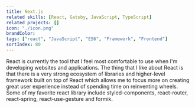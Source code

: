 ```yaml
---
title: Next.js
related skills: [React, Gatsby, JavaScript, TypeScript]
related projects: []
icon: "./icon.png"
brandColor:
tags: ["react", "JavaScript", "ES6", "Framework", "Frontend"]
sortIndex: 80
---
```


React is currently the tool that I feel most comfortable to use when I'm developing websites and applications. The thing that I like about React is that there is a very strong ecosystem of libraries and higher-level framework built on top of React which allows me to focus more on creating great user experience instead of spending time on reinventing wheels. Some of my favorite react library include styled-components, react-router, react-spring, react-use-gesture and formik.

